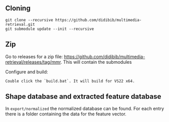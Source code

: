 ## Cloning
    git clone --recursive https://github.com/didibib/multimedia-retrieval.git
    git submodule update --init --recursive

## Zip
Go to releases for a zip file: https://github.com/didibib/multimedia-retrieval/releases/tag/mmr. This will contain the submodules

Configure and build:

    Couble click the `build.bat`. It will build for VS22 x64.
    
## Shape database and extracted feature database

In `export/normalized` the normalized database can be found. For each entry there is a folder containing the data for the feature vector.
